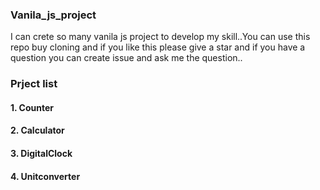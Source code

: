 ### Vanila_js_project 
<P>I can crete so many vanila js project to develop my skill..You can use this repo buy cloning and if you like this please give a star and if you have a question you can create issue and ask me the question..</p>

### Prject list
#### 1. Counter
#### 2. Calculator
#### 3. DigitalClock
#### 4. Unitconverter
